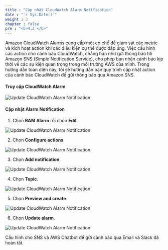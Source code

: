 ```yaml
---
title : "Cập nhật CloudWatch Alarm Notification"
date : "`r Sys.Date()`"
weight : 3
chapter : false
pre : "<b>4.3 </b>"
---
```


Amazon CloudWatch Alarms cung cấp một cơ chế để giám sát các metric và kích hoạt action khi các điều kiện cụ thể được đáp ứng. Việc cấu hình các action cho cảnh báo CloudWatch, chẳng hạn như gửi thông báo tới Amazon SNS (Simple Notification Service), cho phép bạn nhận cảnh báo kịp thời về các sự kiện quan trọng trong môi trường AWS của mình. Trong hướng dẫn toàn diện này, tôi sẽ hướng dẫn bạn quy trình cập nhật action của cảnh báo CloudWatch để gửi thông báo qua Amazon SNS.

#### Truy cập CloudWatch Alarm

![Update CloudWatch Alarm Notification](/images/4-configure-notification/4.3-update-cw-alarm/001-update-cw-alarm.png)

#### Cập nhật Alarm Notification

1. Chọn **RAM Alarm** rồi chọn **Edit**.

![Update CloudWatch Alarm Notification](/images/4-configure-notification/4.3-update-cw-alarm/002-update-cw-alarm.png)

2. Chọn **Configure actions**.

![Update CloudWatch Alarm Notification](/images/4-configure-notification/4.3-update-cw-alarm/003-update-cw-alarm.png)

3. Chọn **Add notification**.

![Update CloudWatch Alarm Notification](/images/4-configure-notification/4.3-update-cw-alarm/004-update-cw-alarm.png)

4. Chọn **Topic**.

![Update CloudWatch Alarm Notification](/images/4-configure-notification/4.3-update-cw-alarm/005-update-cw-alarm.png)

5. Chọn **Preview and create**.

![Update CloudWatch Alarm Notification](/images/4-configure-notification/4.3-update-cw-alarm/006-update-cw-alarm.png)

6. Chọn **Update alarm**.

![Update CloudWatch Alarm Notification](/images/4-configure-notification/4.3-update-cw-alarm/007-update-cw-alarm.png)

Cấu hình cho SNS và AWS Chatbot để gửi cảnh báo qua Email và Slack đã hoàn tất.